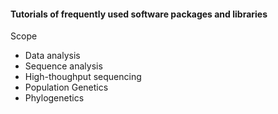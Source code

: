 #### Tutorials of frequently used software packages and libraries

Scope 
- Data analysis
- Sequence analysis
- High-thoughput sequencing
- Population Genetics
- Phylogenetics

